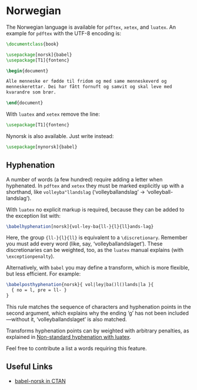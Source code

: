 # Norwegian

The Norwegian language is available for `pdftex`, `xetex`, and `luatex`. An example
for `pdftex` with the UTF-8 encoding is:
```tex
\documentclass{book}

\usepackage[norsk]{babel}
\usepackage[T1]{fontenc}

\begin{document}

Alle menneske er fødde til fridom og med same menneskeverd og
menneskerettar. Dei har fått fornuft og samvit og skal leve med
kvarandre som brør.

\end{document}
```

With `luatex` and `xetex` remove the line:
```tex
\usepackage[T1]{fontenc}
```

Nynorsk is also available. Just write instead:
```tex
\usepackage[nynorsk]{babel}
```

## Hyphenation

A number of words (a few hundred) require adding a letter when
hyphenated. In `pdftex` and `xetex` they must be marked explicitly up
with a shorthand, like `volleyba"llandslag` (‘volleyballandslag’ →
‘volleyball-landslag’).

With `luatex` no explicit markup is required, because they can be
added to the exception list with:
```tex
\babelhyphenation[norsk]{vol-ley-ba{ll-}{l}{ll}ands-lag}
```
Here, the group `{ll-}{l}{ll}` is equivalent to a `\discretionary`.
Remember you must add every word (like, say, ‘volleyballandslaget’).
These discretionaries can be weighted, too, as the `luatex` manual
explains (with `\exceptionpenalty`).

Alternatively, with `babel` you may define a transform, which is more
flexible, but less efficient. For example:
```tex
\babelposthyphenation{norsk}{ vol|ley|ba()l()lands|la }{
  { no = l, pre = ll- }
}
```
This rule matches the sequence of characters and hyphenation points in
the second argument, which explains why the ending ‘g’ has not been
included —without it, ‘volleyballandslaget’ is also matched.

Transforms hyphenation points can by weighted with arbitrary penalties,
as explained in [Non-standard hyphenation with
luatex](https://latex3.github.io/babel/guides/non-standard-hyphenation-with-luatex.html).

Feel free to contribute a list a words requiring this feature.

## Useful Links

* [babel-norsk in CTAN](https://ctan.org/pkg/babel-norsk)